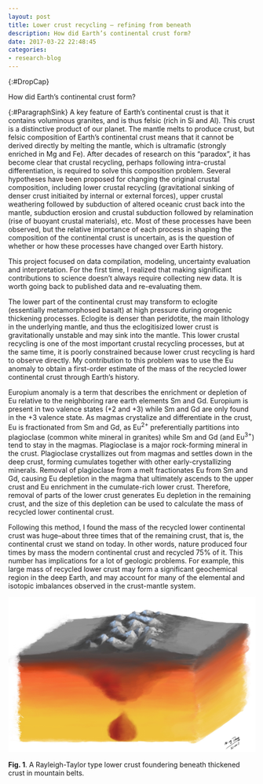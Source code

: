 ```yaml
---
layout: post
title: Lower crust recycling — refining from beneath
description: How did Earth’s continental crust form?
date: 2017-03-22 22:48:45
categories:
- research-blog
---
```


{:#DropCap}
<!-- adding {:#DropCap} above will make first letter of first word CAPITAL and Large -->
How did Earth’s continental crust form?


{:#ParagraphSink}
A key feature of Earth’s continental crust is that it contains voluminous granites, and is thus felsic (rich in Si and Al). This crust is a distinctive product of our planet. The mantle melts to produce crust, but felsic composition of Earth’s continental crust means that it cannot be derived directly by melting the mantle, which is ultramafic (strongly enriched in Mg and Fe). After decades of research on this “paradox”, it has become clear that crustal recycling, perhaps following intra-crustal differentiation, is required to solve this composition problem. Several hypotheses have been proposed for changing the original crustal composition, including lower crustal recycling (gravitational sinking of denser crust initiaited by internal or external forces), upper crustal weathering followed by subduction of altered oceanic crust back into the mantle, subduction erosion and crustal subduction followed by relamination (rise of buoyant crustal materials), etc. Most of these processes have been observed, but the relative importance of each process in shaping the composition of the continental crust is uncertain, as is the question of whether or how these processes have changed over Earth history.

This project focused on data compilation, modeling, uncertainty evaluation and interpretation. For the first time, I realized that making significant contributions to science doesn’t always require collecting new data. It is worth going back to published data and re-evaluating them.

The lower part of the continental crust may transform to eclogite (essentially metamorphosed basalt) at high pressure during orogenic thickening processes. Eclogite is denser than peridotite, the main lithology in the underlying mantle, and thus the eclogitisized lower crust is gravitationally unstable and may sink into the mantle. This lower crustal recycling is one of the most important crustal recycling processes, but at the same time, it is poorly constrained because lower crust recycling is hard to observe directly. My contribution to this problem was to use the Eu anomaly to obtain a first-order estimate of the mass of the recycled lower continental crust through Earth’s history.

Europium anomaly is a term that describes the enrichment or depletion of Eu relative to the neighboring rare earth elements Sm and Gd. Europium is present in two valence states (+2 and +3) while Sm and Gd are only found in the +3 valence state. As magmas crystalize and differentiate in the crust, Eu is fractionated from Sm and Gd, as Eu<sup>2+</sup> preferentially partitions into plagioclase (common white mineral in granites) while Sm and Gd (and Eu<sup>3+</sup>) tend to stay in the magmas. Plagioclase is a major rock-forming mineral in the crust.  Plagioclase crystallizes out from magmas and settles down in the deep crust, forming cumulates together with other early-crystallizing minerals. Removal of plagioclase from a melt fractionates Eu from Sm and Gd, causing Eu depletion in the magma that ultimately ascends to the upper crust and Eu enrichment in the cumulate-rich lower crust. Therefore, removal of parts of the lower crust generates Eu depletion in the remaining crust, and the size of this depletion can be used to calculate the mass of recycled lower continental crust.

Following this method, I found the mass of the recycled lower continental crust was huge–about three times that of the remaining crust, that is, the continental crust we stand on today. In other words, nature produced four times by mass the modern continental crust and recycled 75% of it. This number has implications for a lot of geologic problems. For example, this large mass of recycled lower crust may form a significant geochemical region in the deep Earth, and may account for many of the elemental and isotopic imbalances observed in the crust-mantle system.


<div class="img-parent">
<img src="/images/posts/lower-crust-foundering.jpg" alt="lower crust foundering" />
</div>

**Fig. 1**. A Rayleigh-Taylor type lower crust foundering beneath thickened crust in mountain belts.
